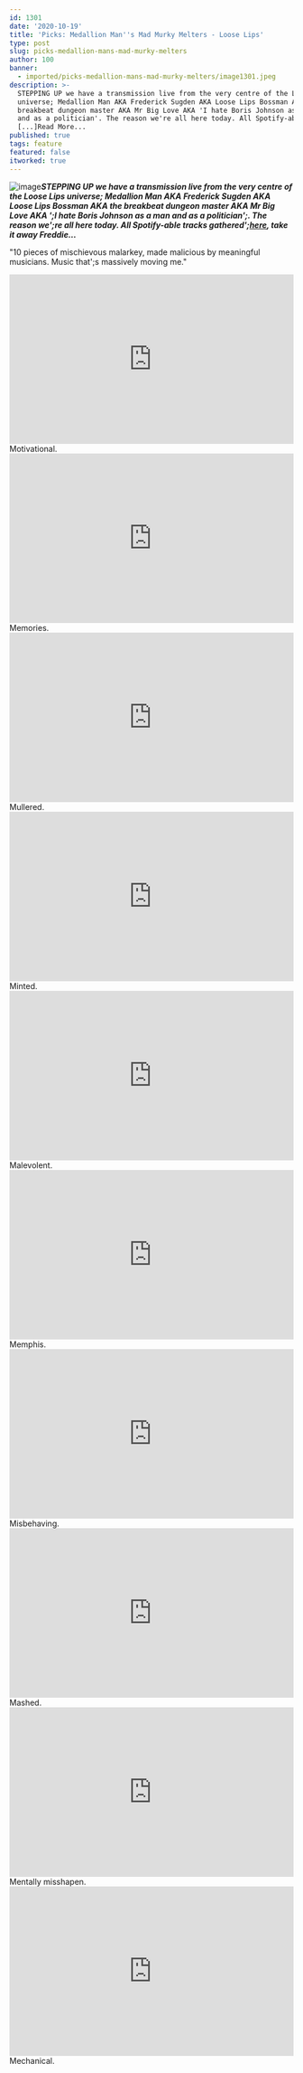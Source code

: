 ```yaml
---
id: 1301
date: '2020-10-19'
title: 'Picks: Medallion Man''s Mad Murky Melters - Loose Lips'
type: post
slug: picks-medallion-mans-mad-murky-melters
author: 100
banner:
  - imported/picks-medallion-mans-mad-murky-melters/image1301.jpeg
description: >-
  STEPPING UP we have a transmission live from the very centre of the Loose Lips
  universe; Medallion Man AKA Frederick Sugden AKA Loose Lips Bossman AKA the
  breakbeat dungeon master AKA Mr Big Love AKA 'I hate Boris Johnson as a man
  and as a politician'. The reason we're all here today. All Spotify-able tracks
  [...]Read More...
published: true
tags: feature
featured: false
itworked: true
---
```

![image](../imported/picks-medallion-mans-mad-murky-melters/image1301.jpeg)**_STEPPING UP we have a transmission live from the very centre of the Loose Lips universe; Medallion Man AKA Frederick Sugden AKA Loose Lips Bossman AKA the breakbeat dungeon master AKA Mr Big Love AKA ';I hate Boris Johnson as a man and as a politician';. The reason we';re all here today. All Spotify-able tracks gathered';_**[**_here_**](https://open.spotify.com/playlist/1oXB6ruzqKvS9mEZaLcqe8?si=FablKtiWTqCVXcLNHnoyuA)**_, take it away Freddie…_**

"10 pieces of mischievous malarkey, made malicious by meaningful musicians. Music that';s massively moving me."

<iframe width='100%' height='300' scrolling='no' frameborder='no' allow='autoplay' src='http://www.youtube.com/embed/ieXfF89NrXQ?wmode=opaque'></iframe>Motivational.

<iframe width='100%' height='300' scrolling='no' frameborder='no' allow='autoplay' src='http://www.youtube.com/embed/j7zcIux80Kc?wmode=opaque'></iframe>Memories.

<iframe width='100%' height='300' scrolling='no' frameborder='no' allow='autoplay' src='http://www.youtube.com/embed/g8COxLuH_qg?wmode=opaque'></iframe>Mullered.

<iframe width='100%' height='300' scrolling='no' frameborder='no' allow='autoplay' src='http://www.youtube.com/embed/x4jpQMUScUk?wmode=opaque'></iframe>Minted.

<iframe width='100%' height='300' scrolling='no' frameborder='no' allow='autoplay' src='https://w.soundcloud.com/player/?url=https%3A//api.soundcloud.com/tracks/784661035&color=%23e1a9b6&auto_play=false&hide_related=false&show_comments=false&show_user=false&show_reposts=false&show_teaser=false'></iframe>Malevolent.

<iframe width='100%' height='300' scrolling='no' frameborder='no' allow='autoplay' src='http://www.youtube.com/embed/3W2jLb7AM3s?wmode=opaque'></iframe>Memphis.

<iframe width='100%' height='300' scrolling='no' frameborder='no' allow='autoplay' src='http://www.youtube.com/embed/6zBLh2FHNrw?wmode=opaque'></iframe>Misbehaving.

<iframe width='100%' height='300' scrolling='no' frameborder='no' allow='autoplay' src='http://www.youtube.com/embed/gL664OX6Xsc?wmode=opaque'></iframe>Mashed.

<iframe width='100%' height='300' scrolling='no' frameborder='no' allow='autoplay' src='https://w.soundcloud.com/player/?url=https%3A//api.soundcloud.com/tracks/583230459&color=%23e1a9b6&auto_play=false&hide_related=false&show_comments=false&show_user=false&show_reposts=false&show_teaser=false'></iframe>Mentally misshapen.

<iframe width='100%' height='300' scrolling='no' frameborder='no' allow='autoplay' src='http://www.youtube.com/embed/JAj3ZkgP_4Y?wmode=opaque'></iframe>Mechanical.